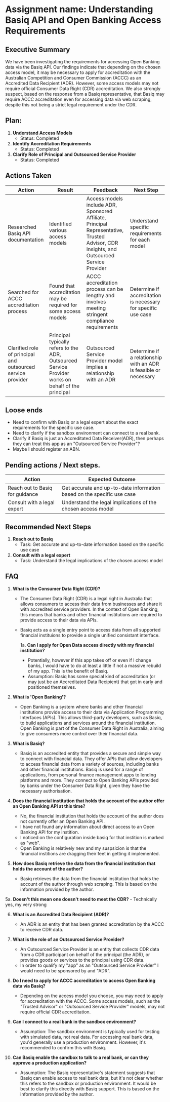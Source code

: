 # Assignment name: Understanding Basiq API and Open Banking Access Requirements

## Executive Summary 

We have been investigating the requirements for accessing Open Banking data via the Basiq API. Our findings indicate that depending on the chosen access model, it may be necessary to apply for accreditation with the Australian Competition and Consumer Commission (ACCC) as an Accredited Data Recipient (ADR). However, some access models may not require official Consumer Data Right (CDR) accreditation. We also strongly suspect, based on the response from a Basiq representative, that Basiq may require ACCC accreditation even for accessing data via web scraping, despite this not being a strict legal requirement under the CDR.

## Plan: 

1. **Understand Access Models**
   - Status: Completed
2. **Identify Accreditation Requirements**
   - Status: Completed
3. **Clarify Role of Principal and Outsourced Service Provider**
   - Status: Completed

## Actions Taken 

| Action | Result | Feedback | Next Step |
| --- | --- | --- | --- |
| Researched Basiq API documentation | Identified various access models | Access models include ADR, Sponsored Affiliate, Principal Representative, Trusted Advisor, CDR Insights, and Outsourced Service Provider | Understand specific requirements for each model |
| Searched for ACCC accreditation process | Found that accreditation may be required for some access models | ACCC accreditation process can be lengthy and involves meeting stringent compliance requirements | Determine if accreditation is necessary for specific use case |
| Clarified role of principal and outsourced service provider | Principal typically refers to the ADR, Outsourced Service Provider works on behalf of the principal | Outsourced Service Provider model implies a relationship with an ADR | Determine if a relationship with an ADR is feasible or necessary |

## Loose ends

- Need to confirm with Basiq or a legal expert about the exact requirements for the specific use case.
- Need to clarify if the sandbox environment can connect to a real bank.
- Clarify if Basiq is just an Accreditated Data Receiver(ADR), then perhaps they can treat this app as an "Outsourced Service Provider"?
- Maybe I should register an ABN.

## Pending actions / Next steps.

| Action | Expected Outcome |
| --- | --- |
| Reach out to Basiq for guidance | Get accurate and up-to-date information based on the specific use case |
| Consult with a legal expert | Understand the legal implications of the chosen access model |

## Recommended Next Steps 

1. **Reach out to Basiq**
   - Task: Get accurate and up-to-date information based on the specific use case
2. **Consult with a legal expert**
   - Task: Understand the legal implications of the chosen access model

## FAQ 

1. **What is the Consumer Data Right (CDR)?**
   - The Consumer Data Right (CDR) is a legal right in Australia that allows consumers
to access their data from businesses and share it with accredited service providers. 
In the context of Open Banking, this means that banks and other financial institutions are
required to provide access to their data via APIs.
   - Basiq acts as a single entry point to access data from all supported financial instituions to provide a single unified consistant interface.   

     1a. **Can I apply for Open Data access directly with my financial institution?**
       - Potentially, however if this app takes off or even if I change banks, I would have to do at least a little if not a massive rebuild of my app. This is the benefit of Basiq.  
       - Assumption: Basiq has some special kind of accreditation (or may just be an Accreditated Data Recipient) that got in early and positioned themselves.

2. **What is 'Open Banking'?**
   - Open Banking is a system where banks and other financial institutions provide access to their data via Application Programming Interfaces (APIs). This allows third-party developers, such as Basiq, to build applications and services around the financial institution. Open Banking is part of the Consumer Data Right in Australia, aiming to give consumers more control over their financial data.

3. **What is Basiq?**
   - Basiq is an accredited entity that provides a secure and simple way to connect with financial data. They offer APIs that allow developers to access financial data from a variety of sources, including banks and other financial institutions. Basiq is used for a range of applications, from personal finance management apps to lending platforms and more. They connect to Open Banking APIs provided by banks under the Consumer Data Right, given they have the necessary authorisation.

4. **Does the financial institution that holds the account of the author offer an Open Banking API at this time?**
   - No, the financial institution that holds the account of the author does not currently offer an Open Banking API.
   - I have not found any information about direct access to an Open Banking API for my instition.
   - I noticed on the configuration inside basiq for that instition is marked as "web".
   - Open Banking is relatively new and my suspsicion is that the financial institions are dragging their feet in getting it implemented.

5. **How does Basiq retrieve the data from the financial institution that holds the account of the author?**
   - Basiq retrieves the data from the financial institution that holds the account of the author through web scraping. This is based on the information provided by the author.

  5a. **Doesn't this mean one doesn't need to meet the CDR?**
    - Technically yes, my very strong 

6. **What is an Accredited Data Recipient (ADR)?**
   - An ADR is an entity that has been granted accreditation by the ACCC to receive CDR data.

7. **What is the role of an Outsourced Service Provider?**
   - An Outsourced Service Provider is an entity that collects CDR data from a CDR participant on behalf of the principal (the ADR), or provides goods or services to the principal using CDR data.
   - In order to qualify my "app" as an "Outsourced Service Provider" I would need to be sponsored by and "ADR".

8. **Do I need to apply for ACCC accreditation to access Open Banking data via Basiq?**
   - Depending on the access model you choose, you may need to apply for accreditation with the ACCC. Some access models, such as the "Trusted Advisor" or "Outsourced Service Provider" models, may not require official CDR accreditation.

9. **Can I connect to a real bank in the sandbox environment?**
   - Assumption: The sandbox environment is typically used for testing with simulated data, not real data. For accessing real bank data, you'd generally use a production environment. However, it's recommended to confirm this with Basiq.

10. **Can Basiq enable the sandbox to talk to a real bank, or can they approve a production application?**
    - Assumption: The Basiq representative's statement suggests that Basiq can enable access to real bank data, but it's not clear whether this refers to the sandbox or production environment. It would be best to clarify this directly with Basiq support. This is based on the information provided by the author.
